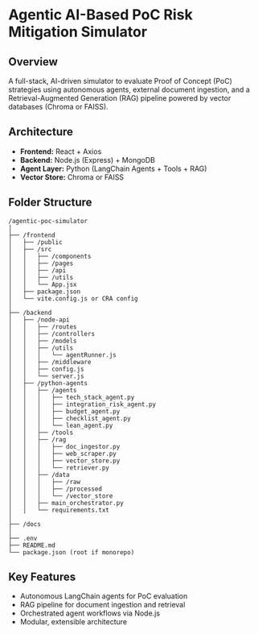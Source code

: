 # Agentic AI-Based PoC Risk Mitigation Simulator

## Overview
A full-stack, AI-driven simulator to evaluate Proof of Concept (PoC) strategies using autonomous agents, external document ingestion, and a Retrieval-Augmented Generation (RAG) pipeline powered by vector databases (Chroma or FAISS).

## Architecture
- **Frontend:** React + Axios
- **Backend:** Node.js (Express) + MongoDB
- **Agent Layer:** Python (LangChain Agents + Tools + RAG)
- **Vector Store:** Chroma or FAISS

## Folder Structure
```
/agentic-poc-simulator
│
├── /frontend
│   ├── /public
│   ├── /src
│   │   ├── /components
│   │   ├── /pages
│   │   ├── /api
│   │   ├── /utils
│   │   └── App.jsx
│   ├── package.json
│   └── vite.config.js or CRA config
│
├── /backend
│   ├── /node-api
│   │   ├── /routes
│   │   ├── /controllers
│   │   ├── /models
│   │   ├── /utils
│   │   │   └── agentRunner.js
│   │   ├── /middleware
│   │   ├── config.js
│   │   └── server.js
│   ├── /python-agents
│   │   ├── /agents
│   │   │   ├── tech_stack_agent.py
│   │   │   ├── integration_risk_agent.py
│   │   │   ├── budget_agent.py
│   │   │   ├── checklist_agent.py
│   │   │   └── lean_agent.py
│   │   ├── /tools
│   │   ├── /rag
│   │   │   ├── doc_ingestor.py
│   │   │   ├── web_scraper.py
│   │   │   ├── vector_store.py
│   │   │   └── retriever.py
│   │   ├── /data
│   │   │   ├── /raw
│   │   │   ├── /processed
│   │   │   └── /vector_store
│   │   ├── main_orchestrator.py
│   │   └── requirements.txt
│
├── /docs
│
├── .env
├── README.md
└── package.json (root if monorepo)
```

## Key Features
- Autonomous LangChain agents for PoC evaluation
- RAG pipeline for document ingestion and retrieval
- Orchestrated agent workflows via Node.js
- Modular, extensible architecture 